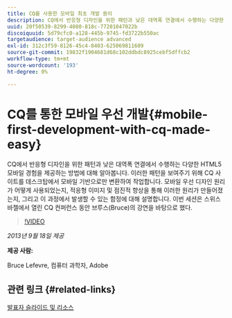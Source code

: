 ```yaml
---
title: CQ를 사용한 모바일 최초 개발 용이
description: CQ에서 반응형 디자인을 위한 패턴과 낮은 대역폭 연결에서 수행하는 다양한 HTML5 모바일 경험을 제공하는 방법에 대해 알아봅니다. 이러한 패턴을 보여주기 위해 CQ 사이트를 데스크탑에서 모바일 기반으로만 변환하여 작업합니다. 모바일 우선 디자인 원리가 어떻게 사용되었는지, 적응형 이미지 및 점진적 향상을 통해 이러한 원리가 만들어졌는지, 그리고 이 과정에서 발생할 수 있는 함정에 대해 설명합니다. 이번 세션은 스위스 바젤에서 열린 CQ 컨퍼런스 동안 브루스(Bruce)의 강연을 바탕으로 했다.
uuid: 20f50539-8299-4080-818c-77201047022b
discoiquuid: 5d79cfc0-a128-445b-9745-fd3722b550ac
targetaudience: target-audience advanced
exl-id: 312c3f59-8126-45c4-8403-625069811609
source-git-commit: 19832f1904681d68c102ddbdc8925cebf5dffcb2
workflow-type: tm+mt
source-wordcount: '193'
ht-degree: 0%

---
```


# CQ를 통한 모바일 우선 개발{#mobile-first-development-with-cq-made-easy}

CQ에서 반응형 디자인을 위한 패턴과 낮은 대역폭 연결에서 수행하는 다양한 HTML5 모바일 경험을 제공하는 방법에 대해 알아봅니다. 이러한 패턴을 보여주기 위해 CQ 사이트를 데스크탑에서 모바일 기반으로만 변환하여 작업합니다. 모바일 우선 디자인 원리가 어떻게 사용되었는지, 적응형 이미지 및 점진적 향상을 통해 이러한 원리가 만들어졌는지, 그리고 이 과정에서 발생할 수 있는 함정에 대해 설명합니다. 이번 세션은 스위스 바젤에서 열린 CQ 컨퍼런스 동안 브루스(Bruce)의 강연을 바탕으로 했다.

>[!VIDEO](https://video.tv.adobe.com/v/19572/?quality=9)

*2013년 9월 18일 제공*

**제공 사람:**

Bruce Lefevre, 컴퓨터 과학자, Adobe

## 관련 링크 {#related-links}

[발표자 슬라이드 및 리소스](http://brucelefebvre.com/blog/2013/09/18/cq-gems-mobile-first-development/)
